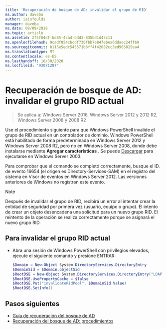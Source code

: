 ```yaml
---
title: 'Recuperación de bosque de AD: invalidar el grupo de RID'
ms.author: daveba
author: iainfoulds
manager: daveba
ms.date: 08/09/2018
ms.topic: article
ms.assetid: 2f5f84df-bd85-4ca4-bdd3-835bd1d45c11
ms.openlocfilehash: 0cadf854cbcdf730fbb7e84febea6ddaec24ff69
ms.sourcegitcommit: b115e5edc545571b6ff4f42082cc3ed965815ea4
ms.translationtype: MT
ms.contentlocale: es-ES
ms.lasthandoff: 10/30/2020
ms.locfileid: "93071287"
---
```

# <a name="ad-forest-recovery---invalidating-the-current-rid-pool"></a>Recuperación de bosque de AD: invalidar el grupo RID actual

>Se aplica a: Windows Server 2016, Windows Server 2012 y 2012 R2, Windows Server 2008 y 2008 R2

Use el procedimiento siguiente para que Windows PowerShell invalide el grupo de RID actual en un controlador de dominio. Windows PowerShell está habilitado de forma predeterminada en Windows Server 2012 y Windows Server 2008 R2, pero no en Windows Server 2008, donde debe instalarse mediante **Agregar características** . Se puede [Descargar](https://www.microsoft.com/download/details.aspx?id=20020) para ejecutarse en Windows Server 2003.

Para comprobar que el comando se completó correctamente, busque el ID. de evento 16654 (el origen es Directory-Services-SAM) en el registro del sistema en Visor de eventos en Windows Server 2012. Las versiones anteriores de Windows no registran este evento.

> [!NOTE]
> Después de invalidar el grupo de RID, recibirá un error al intentar crear la entidad de seguridad por primera vez (usuario, equipo o grupo). El intento de crear un objeto desencadena una solicitud para un nuevo grupo RID. El reintento de la operación se realiza correctamente porque se asignará el nuevo grupo RID.

## <a name="to-invalidate-the-current-rid-pool"></a>Para invalidar el grupo RID actual

- Abra una sesión de Windows PowerShell con privilegios elevados, ejecute el siguiente comando y presione ENTRAR:

   ```powershell
   $Domain = New-Object System.DirectoryServices.DirectoryEntry
   $DomainSid = $Domain.objectSid
   $RootDSE = New-Object System.DirectoryServices.DirectoryEntry("LDAP://RootDSE")
   $RootDSE.UsePropertyCache = $false
   $RootDSE.Put("invalidateRidPool", $DomainSid.Value)
   $RootDSE.SetInfo()
   ```

## <a name="next-steps"></a>Pasos siguientes

- [Guía de recuperación del bosque de AD](AD-Forest-Recovery-Guide.md)
- [Recuperación del bosque de AD: procedimientos](AD-Forest-Recovery-Procedures.md)
